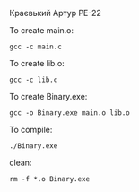 Краєвький Артур РЕ-22


To create main.o:

	gcc -c main.c

To create lib.o:

	gcc -c lib.c
  
To create Binary.exe:

	gcc -o Binary.exe main.o lib.o
	
To compile:

	./Binary.exe

clean: 

	rm -f *.o Binary.exe
